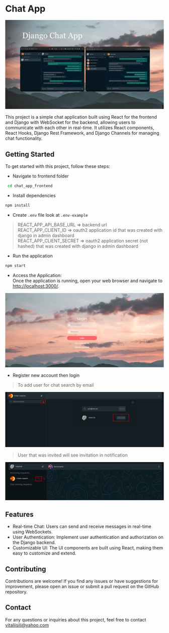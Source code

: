 # Chat App
![typing.gif](docs/images/typing.gif)

This project is a simple chat application built using React for the 
frontend and Django with WebSocket for the backend, allowing users 
to communicate with each other in real-time. It utilizes React components, 
React Hooks, Django Rest Framework, and Django Channels for managing chat 
functionality.

## Getting Started
To get started with this project, follow these steps:

- Navigate to frontend folder
```bash
 cd chat_app_frontend
```

- Install dependencies
```bash
npm install
```

- Create `.env` file look at `.env-example`
> REACT_APP_API_BASE_URL => backend url </br>
> REACT_APP_CLIENT_ID => oauth2 application id that was created with django in admin dashboard </br>
> REACT_APP_CLIENT_SECRET => oauth2 application secret (not hashed) that was created with django in admin dashboard </br>

- Run the application
```bash
npm start 
```

- Access the Application: </br>
Once the application is running, open your web browser and navigate to [http://localhost:3000/](http://localhost:3000/).

![login_page.png](docs/images/login_page.png)

- Register new account then login

> To add user for chat search by email

![add_user.png](docs/images/add_user.png)

> User that was invited will see invitation in notification

![accept_invitation.png](docs/images/accept_invitation.png)

## Features
- Real-time Chat: Users can send and receive messages in real-time using WebSockets.
- User Authentication: Implement user authentication and authorization on the Django backend.
- Customizable UI: The UI components are built using React, making them easy to customize and extend.

## Contributing
Contributions are welcome! If you find any issues or have suggestions for improvement, please open an issue or 
submit a pull request on the GitHub repository.

## Contact
For any questions or inquiries about this project, feel free to contact [vitaliisili@yahoo.com](vitaliisili@yahoo.com)